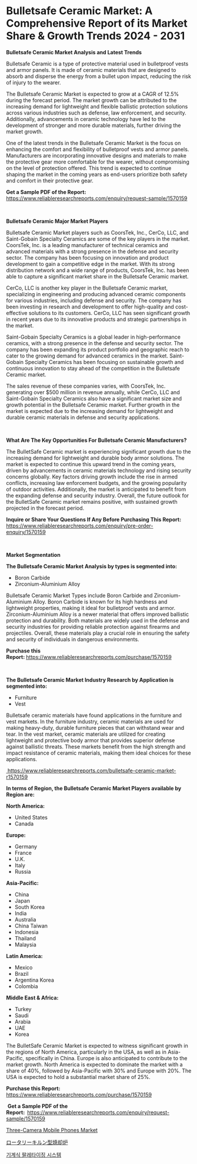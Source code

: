 <p><h1>Bulletsafe Ceramic Market: A Comprehensive Report of its Market Share & Growth Trends 2024 - 2031</h1></p><p><strong>Bulletsafe Ceramic Market Analysis and Latest Trends</strong></p>
<p><p>Bulletsafe Ceramic is a type of protective material used in bulletproof vests and armor panels. It is made of ceramic materials that are designed to absorb and disperse the energy from a bullet upon impact, reducing the risk of injury to the wearer.</p><p>The Bulletsafe Ceramic Market is expected to grow at a CAGR of 12.5% during the forecast period. The market growth can be attributed to the increasing demand for lightweight and flexible ballistic protection solutions across various industries such as defense, law enforcement, and security. Additionally, advancements in ceramic technology have led to the development of stronger and more durable materials, further driving the market growth.</p><p>One of the latest trends in the Bulletsafe Ceramic Market is the focus on enhancing the comfort and flexibility of bulletproof vests and armor panels. Manufacturers are incorporating innovative designs and materials to make the protective gear more comfortable for the wearer, without compromising on the level of protection offered. This trend is expected to continue shaping the market in the coming years as end-users prioritize both safety and comfort in their protective gear.</p></p>
<p><strong>Get a Sample PDF of the Report:&nbsp;</strong> <a href="https://www.reliableresearchreports.com/enquiry/request-sample/1570159">https://www.reliableresearchreports.com/enquiry/request-sample/1570159</a></p>
<p>&nbsp;</p>
<p><strong>Bulletsafe Ceramic Major Market Players</strong></p>
<p><p>Bulletsafe Ceramic Market players such as CoorsTek, Inc., CerCo, LLC, and Saint-Gobain Specialty Ceramics are some of the key players in the market. CoorsTek, Inc. is a leading manufacturer of technical ceramics and advanced materials with a strong presence in the defense and security sector. The company has been focusing on innovation and product development to gain a competitive edge in the market. With its strong distribution network and a wide range of products, CoorsTek, Inc. has been able to capture a significant market share in the Bulletsafe Ceramic market.</p><p>CerCo, LLC is another key player in the Bulletsafe Ceramic market, specializing in engineering and producing advanced ceramic components for various industries, including defense and security. The company has been investing in research and development to offer high-quality and cost-effective solutions to its customers. CerCo, LLC has seen significant growth in recent years due to its innovative products and strategic partnerships in the market.</p><p>Saint-Gobain Specialty Ceramics is a global leader in high-performance ceramics, with a strong presence in the defense and security sector. The company has been expanding its product portfolio and geographic reach to cater to the growing demand for advanced ceramics in the market. Saint-Gobain Specialty Ceramics has been focusing on sustainable growth and continuous innovation to stay ahead of the competition in the Bulletsafe Ceramic market.</p><p>The sales revenue of these companies varies, with CoorsTek, Inc. generating over $500 million in revenue annually, while CerCo, LLC and Saint-Gobain Specialty Ceramics also have a significant market size and growth potential in the Bulletsafe Ceramic market. Further growth in the market is expected due to the increasing demand for lightweight and durable ceramic materials in defense and security applications.</p></p>
<p>&nbsp;</p>
<p><strong>What Are The Key Opportunities For Bulletsafe Ceramic Manufacturers?</strong></p>
<p><p>The BulletSafe Ceramic market is experiencing significant growth due to the increasing demand for lightweight and durable body armor solutions. The market is expected to continue this upward trend in the coming years, driven by advancements in ceramic materials technology and rising security concerns globally. Key factors driving growth include the rise in armed conflicts, increasing law enforcement budgets, and the growing popularity of outdoor activities. Additionally, the market is anticipated to benefit from the expanding defense and security industry. Overall, the future outlook for the BulletSafe Ceramic market remains positive, with sustained growth projected in the forecast period.</p></p>
<p><strong>Inquire or Share Your Questions If Any Before Purchasing This Report:</strong> <a href="https://www.reliableresearchreports.com/enquiry/pre-order-enquiry/1570159">https://www.reliableresearchreports.com/enquiry/pre-order-enquiry/1570159</a></p>
<p>&nbsp;</p>
<p><strong>Market Segmentation</strong></p>
<p><strong>The Bulletsafe Ceramic Market Analysis by types is segmented into:</strong></p>
<p><ul><li>Boron Carbide</li><li>Zirconium-Aluminium Alloy</li></ul></p>
<p><p>Bulletsafe Ceramic Market Types include Boron Carbide and Zirconium-Aluminium Alloy. Boron Carbide is known for its high hardness and lightweight properties, making it ideal for bulletproof vests and armor. Zirconium-Aluminium Alloy is a newer material that offers improved ballistic protection and durability. Both materials are widely used in the defense and security industries for providing reliable protection against firearms and projectiles. Overall, these materials play a crucial role in ensuring the safety and security of individuals in dangerous environments.</p></p>
<p><strong>Purchase this Report:&nbsp;</strong><a href="https://www.reliableresearchreports.com/purchase/1570159">https://www.reliableresearchreports.com/purchase/1570159</a></p>
<p>&nbsp;</p>
<p><strong>The Bulletsafe Ceramic Market Industry Research by Application is segmented into:</strong></p>
<p><ul><li>Furniture</li><li>Vest</li></ul></p>
<p><p>Bulletsafe ceramic materials have found applications in the furniture and vest markets. In the furniture industry, ceramic materials are used for making heavy-duty, durable furniture pieces that can withstand wear and tear. In the vest market, ceramic materials are utilized for creating lightweight and protective body armor that provides superior defense against ballistic threats. These markets benefit from the high strength and impact resistance of ceramic materials, making them ideal choices for these applications.</p></p>
<p><a href="https://www.reliableresearchreports.com/bulletsafe-ceramic-market-r1570159">&nbsp;https://www.reliableresearchreports.com/bulletsafe-ceramic-market-r1570159</a></p>
<p><strong>In terms of Region, the Bulletsafe Ceramic Market Players available by Region are:</strong></p>
<p>
    <p> <strong> North America: </strong>
        <ul>
            <li>United States</li>
            <li>Canada</li>
        </ul>
        </p> 
    <p> <strong> Europe: </strong>
        <ul>
            <li>Germany</li>
            <li>France</li>
            <li>U.K.</li>
            <li>Italy</li>
            <li>Russia</li>
        </ul>
        </p> 
    <p> <strong> Asia-Pacific: </strong>
        <ul>
            <li>China</li>
            <li>Japan</li>
            <li>South Korea</li>
            <li>India</li>
            <li>Australia</li>
            <li>China Taiwan</li>
            <li>Indonesia</li>
            <li>Thailand</li>
            <li>Malaysia</li>
        </ul>
        </p> 
    <p> <strong> Latin America: </strong>
        <ul>
            <li>Mexico</li>
            <li>Brazil</li>
            <li>Argentina Korea</li>
            <li>Colombia</li>
        </ul>
        </p> 
    <p> <strong> Middle East & Africa: </strong>
        <ul>
            <li>Turkey</li>
            <li>Saudi</li>
            <li>Arabia</li>
            <li>UAE</li>
            <li>Korea</li>
        </ul>
    </p>
    </p>
<p><p>The BulletSafe Ceramic Market is expected to witness significant growth in the regions of North America, particularly in the USA, as well as in Asia-Pacific, specifically in China. Europe is also anticipated to contribute to the market growth. North America is expected to dominate the market with a share of 40%, followed by Asia-Pacific with 30% and Europe with 20%. The USA is expected to hold a substantial market share of 25%.</p></p>
<p><strong>Purchase this Report: </strong><a href="https://www.reliableresearchreports.com/purchase/1570159">https://www.reliableresearchreports.com/purchase/1570159</a></p>
<p>&nbsp;<strong>Get a Sample PDF of the Report:&nbsp;&nbsp;</strong><a href="https://www.reliableresearchreports.com/enquiry/request-sample/1570159">https://www.reliableresearchreports.com/enquiry/request-sample/1570159</a></p>
<p><strong></strong></p>
<p><p><a href="https://github.com/RickHolmes3/Market-Research-Report-List-5/blob/main/three-camera-mobile-phones-market.md">Three-Camera Mobile Phones Market</a></p><p><a href="https://github.com/zekaoe592392/Market-Research-Report-List-2/blob/main/5480208108691.md">ロータリーキルン型焼却炉</a></p><p><a href="https://github.com/kein8762/Market-Research-Report-List-1/blob/main/8715046103563.md">기계식 팔레타이징 시스템</a></p></p>